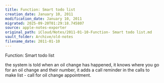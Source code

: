 ```yaml
---
title: Function: Smart todo list
creation_date: January 10, 2011
modification_date: January 10, 2011
migrated: 2025-09-20T01:29:18.745807
source: apple-notes-exporter
original_path: iCloud/Notes/2011-01-10-Function- Smart todo list.md
vault_folder: Archive/old-notes
filename_date: 2011-01-10
---
```



Function: Smart todo list

the system is told when an oil change has happened, it knows where you go for an oil change and their number, it adds a call reminder in the calls to make list - call for oil change appointment.

